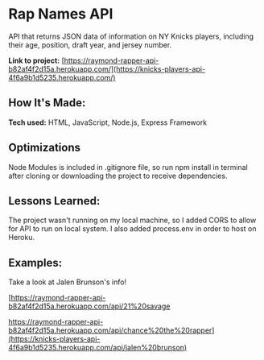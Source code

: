 # Rap Names API
API that returns JSON data of information on NY Knicks players, including their age, position, draft year, and jersey number. 

**Link to project:** [https://raymond-rapper-api-b82af4f2d15a.herokuapp.com/](https://knicks-players-api-4f6a9b1d5235.herokuapp.com/)

## How It's Made:

**Tech used:** HTML, JavaScript, Node.js, Express Framework

## Optimizations
Node Modules is included in .gitignore file, so run npm install in terminal after cloning or downloading the project to receive dependencies. 

## Lessons Learned:

The project wasn't running on my local machine, so I added CORS to allow for API to run on local system. I also added process.env in order to host on Heroku.

## Examples:
Take a look at Jalen Brunson's info!

[https://raymond-rapper-api-b82af4f2d15a.herokuapp.com/api/21%20savage

https://raymond-rapper-api-b82af4f2d15a.herokuapp.com/api/chance%20the%20rapper](https://knicks-players-api-4f6a9b1d5235.herokuapp.com/api/jalen%20brunson)


